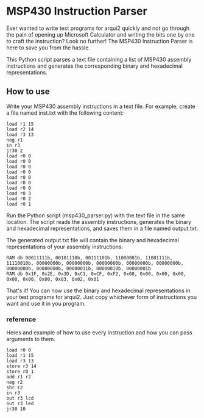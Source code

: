 # MSP430 Instruction Parser
Ever wanted to write test programs for arqui2 quickly and not go through the pain of opening up Microsoft Calculator and writing the bits one by one to craft the instruction? Look no further! The MSP430 Instruction Parser is here to save you from the hassle.

This Python script parses a text file containing a list of MSP430 assembly instructions and generates the corresponding binary and hexadecimal representations.

## How to use
Write your MSP430 assembly instructions in a text file. For example, create a file named inst.txt with the following content:
```
load r1 15
load r2 14
load r3 13
neg r1
in r3
jr30 2
load r0 0
load r0 0
load r0 0
load r0 0
load r0 0
load r0 0
load r0 0
load r0 3
load r0 2
load r0 1
```
Run the Python script (msp430_parser.py) with the text file in the same location. The script reads the assembly instructions, generates the binary and hexadecimal representations, and saves them in a file named output.txt.

The generated output.txt file will contain the binary and hexadecimal representations of your assembly instructions:
```
RAM db 00011111b, 00101110b, 00111101b, 11000001b, 11001111b, 11110010b, 00000000b, 00000000b, 00000000b, 00000000b, 00000000b, 00000000b, 00000000b, 00000011b, 00000010b, 00000001b
RAM db 0x1F, 0x2E, 0x3D, 0xC1, 0xCF, 0xF2, 0x00, 0x00, 0x00, 0x00, 0x00, 0x00, 0x00, 0x03, 0x02, 0x01
```
That's it! You can now use the binary and hexadecimal representations in your test programs for arqui2. Just copy whichever form of instructions you want and use it in you program.

### reference

Heres and example of how to use every instruction and how you can pass arguments to them.

```
load r0 0
load r1 15
load r3 13
store r3 14
store r0 1
add r1 r2
neg r2
shr r2
in r3
out r3 lcd
out r3 led
jr30 10
```